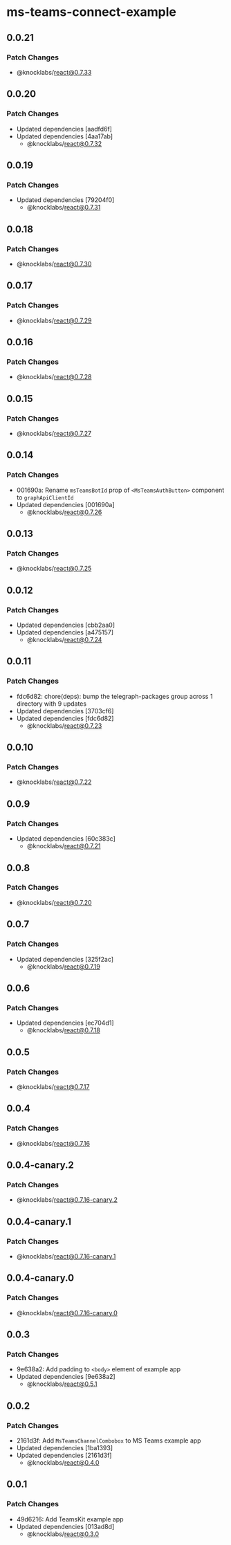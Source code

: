# ms-teams-connect-example

## 0.0.21

### Patch Changes

- @knocklabs/react@0.7.33

## 0.0.20

### Patch Changes

- Updated dependencies [aadfd6f]
- Updated dependencies [4aa17ab]
  - @knocklabs/react@0.7.32

## 0.0.19

### Patch Changes

- Updated dependencies [79204f0]
  - @knocklabs/react@0.7.31

## 0.0.18

### Patch Changes

- @knocklabs/react@0.7.30

## 0.0.17

### Patch Changes

- @knocklabs/react@0.7.29

## 0.0.16

### Patch Changes

- @knocklabs/react@0.7.28

## 0.0.15

### Patch Changes

- @knocklabs/react@0.7.27

## 0.0.14

### Patch Changes

- 001690a: Rename `msTeamsBotId` prop of `<MsTeamsAuthButton>` component to `graphApiClientId`
- Updated dependencies [001690a]
  - @knocklabs/react@0.7.26

## 0.0.13

### Patch Changes

- @knocklabs/react@0.7.25

## 0.0.12

### Patch Changes

- Updated dependencies [cbb2aa0]
- Updated dependencies [a475157]
  - @knocklabs/react@0.7.24

## 0.0.11

### Patch Changes

- fdc6d82: chore(deps): bump the telegraph-packages group across 1 directory with 9 updates
- Updated dependencies [3703cf6]
- Updated dependencies [fdc6d82]
  - @knocklabs/react@0.7.23

## 0.0.10

### Patch Changes

- @knocklabs/react@0.7.22

## 0.0.9

### Patch Changes

- Updated dependencies [60c383c]
  - @knocklabs/react@0.7.21

## 0.0.8

### Patch Changes

- @knocklabs/react@0.7.20

## 0.0.7

### Patch Changes

- Updated dependencies [325f2ac]
  - @knocklabs/react@0.7.19

## 0.0.6

### Patch Changes

- Updated dependencies [ec704d1]
  - @knocklabs/react@0.7.18

## 0.0.5

### Patch Changes

- @knocklabs/react@0.7.17

## 0.0.4

### Patch Changes

- @knocklabs/react@0.7.16

## 0.0.4-canary.2

### Patch Changes

- @knocklabs/react@0.7.16-canary.2

## 0.0.4-canary.1

### Patch Changes

- @knocklabs/react@0.7.16-canary.1

## 0.0.4-canary.0

### Patch Changes

- @knocklabs/react@0.7.16-canary.0

## 0.0.3

### Patch Changes

- 9e638a2: Add padding to `<body>` element of example app
- Updated dependencies [9e638a2]
  - @knocklabs/react@0.5.1

## 0.0.2

### Patch Changes

- 2161d3f: Add `MsTeamsChannelCombobox` to MS Teams example app
- Updated dependencies [1ba1393]
- Updated dependencies [2161d3f]
  - @knocklabs/react@0.4.0

## 0.0.1

### Patch Changes

- 49d6216: Add TeamsKit example app
- Updated dependencies [013ad8d]
  - @knocklabs/react@0.3.0
